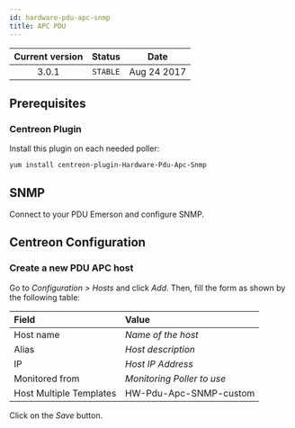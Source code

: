 ```yaml
---
id: hardware-pdu-apc-snmp
title: APC PDU
---
```


| Current version | Status | Date |
| :-: | :-: | :-: |
| 3.0.1 | `STABLE` | Aug 24 2017 |

## Prerequisites

### Centreon Plugin

Install this plugin on each needed poller:

``` shell
yum install centreon-plugin-Hardware-Pdu-Apc-Snmp
```

## SNMP

Connect to your PDU Emerson and configure SNMP.

## Centreon Configuration

### Create a new PDU APC host

Go to *Configuration \> Hosts* and click *Add*. Then, fill the form as shown by
the following table:

| Field                   | Value                      |
| :---------------------- | :------------------------- |
| Host name               | *Name of the host*         |
| Alias                   | *Host description*         |
| IP                      | *Host IP Address*          |
| Monitored from          | *Monitoring Poller to use* |
| Host Multiple Templates | HW-Pdu-Apc-SNMP-custom     |

Click on the *Save* button.

